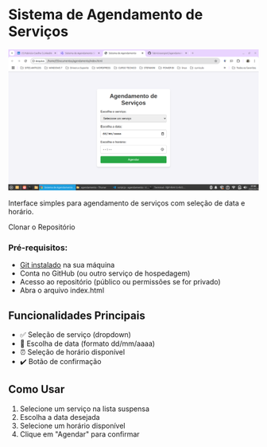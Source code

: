 # Sistema de Agendamento de Serviços

![Captura de tela do agendamento](imagens/agendamento.png)

Interface simples para agendamento de serviços com seleção de data e horário.

Clonar o Repositório

### Pré-requisitos:
- [Git instalado](https://git-scm.com/downloads) na sua máquina
- Conta no GitHub (ou outro serviço de hospedagem)
- Acesso ao repositório (público ou permissões se for privado)
- Abra o arquivo index.html

## Funcionalidades Principais

- ✅ Seleção de serviço (dropdown)
- 📅 Escolha de data (formato dd/mm/aaaa)
- ⏰ Seleção de horário disponível
- ✔️ Botão de confirmação

## Como Usar

1. Selecione um serviço na lista suspensa
2. Escolha a data desejada
3. Selecione um horário disponível
4. Clique em "Agendar" para confirmar
